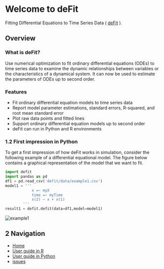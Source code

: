 # Welcome to deFit

Fitting Differential Equations to Time Series Data ( [deFit](https://github.com/yueqinhu/defit) ).

## Overview
### What is deFit?
Use numerical optimization to fit ordinary differential equations (ODEs) to time series data to examine the dynamic relationships between variables or the characteristics of a dynamical system. It can now be used to estimate the parameters of ODEs up to second order.

### Features
* Fit ordinary differential equation models to time series data
* Report model parameter estimations, standard errors, R-squared, and root mean standard error
* Plot raw data points and fitted lines
* Support ordinary differential equation models up to second order
* deFit can run in Python and R environments

### 1.2 First impression in Python
To get a first impression of how deFit works in simulation, consider the following example of a differential equational model. The figure below contains a graphical representation of the model that we want to fit.
```python
import defit
import pandas as pd
df1 = pd.read_csv('defit/data/example1.csv')
model1 = '''
            x =~ myX
            time =~ myTime
            x(2) ~ x + x(1)
        '''
result1 = defit.defit(data=df1,model=model1)
```
![example1](docs/img/example1_python.png)


## 2 Navigation
- [Home](https://github.com/yueqinhu/defit)
- [User guide in R](https://github.com/yueqinhu/defit/blob/main/Documents/UserGuideR.md)
- [User guide in Python](https://github.com/yueqinhu/defit/blob/main/Documents/UserGuidePython.md)
- [issues](https://github.com/yueqinhu/defit/issues)
